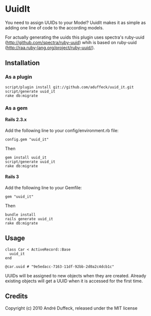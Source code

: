 # UuidIt

You need to assign UUIDs to your Model? UuidIt makes it as simple as adding one line of code to the according models.

For actually generating the uuids this plugin uses spectra's ruby-uuid (http://github.com/spectra/ruby-uuid) whih is
based on ruby-uuid (http://raa.ruby-lang.org/project/ruby-uuid/).

## Installation

### As a plugin

    script/plugin install git://github.com/aduffeck/uuid_it.git
    script/generate uuid_it
    rake db:migrate

### As a gem
#### Rails 2.3.x
Add the following line to your config/environment.rb file:

    config.gem "uuid_it"

Then

    gem install uuid_it
    script/generate uuid_it
    rake db:migrate

#### Rails 3
Add the following line to your Gemfile:

    gem "uuid_it"

Then

    bundle install
    rails generate uuid_it
    rake db:migrate


## Usage

    class Car < ActiveRecord::Base
      uuid_it
    end

    @car.uuid # "9e5edacc-7163-11df-92bb-2d0a2c4dcb1c"

UUIDs will be assigned to new objects when they are created. Already existing objects will get a UUID when it is accessed
for the first time.

## Credits

Copyright (c) 2010 André Duffeck, released under the MIT license
